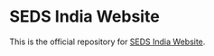 # SEDS India Website

This is the official repository for [SEDS India Website](https://sedsindia.org/).


